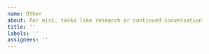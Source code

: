 ```yaml
---
name: Other
about: For misc. tasks like research or continued conversation
title: ''
labels: ''
assignees: ''
---
```

